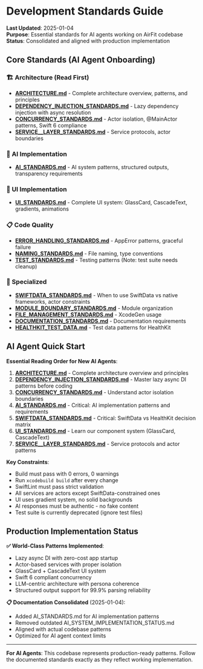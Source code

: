 # Development Standards Guide

**Last Updated**: 2025-01-04  
**Purpose**: Essential standards for AI agents working on AirFit codebase  
**Status**: Consolidated and aligned with production implementation

## Core Standards (AI Agent Onboarding)

### 🏗️ Architecture (Read First)
- **[ARCHITECTURE.md](./ARCHITECTURE.md)** - Complete architecture overview, patterns, and principles
- **[DEPENDENCY_INJECTION_STANDARDS.md](./DEPENDENCY_INJECTION_STANDARDS.md)** - Lazy dependency injection with async resolution
- **[CONCURRENCY_STANDARDS.md](./CONCURRENCY_STANDARDS.md)** - Actor isolation, @MainActor patterns, Swift 6 compliance
- **[SERVICE__LAYER_STANDARDS.md](./SERVICE__LAYER_STANDARDS.md)** - Service protocols, actor boundaries

### 🤖 AI Implementation
- **[AI_STANDARDS.md](./AI_STANDARDS.md)** - AI system patterns, structured outputs, transparency requirements

### 🎨 UI Implementation
- **[UI_STANDARDS.md](./UI_STANDARDS.md)** - Complete UI system: GlassCard, CascadeText, gradients, animations

### 📋 Code Quality
- **[ERROR_HANDLING_STANDARDS.md](./ERROR_HANDLING_STANDARDS.md)** - AppError patterns, graceful failure
- **[NAMING_STANDARDS.md](./NAMING_STANDARDS.md)** - File naming, type conventions
- **[TEST_STANDARDS.md](./TEST_STANDARDS.md)** - Testing patterns (Note: test suite needs cleanup)

### 🎯 Specialized
- **[SWIFTDATA_STANDARDS.md](./SWIFTDATA_STANDARDS.md)** - When to use SwiftData vs native frameworks, actor constraints
- **[MODULE_BOUNDARY_STANDARDS.md](./MODULE_BOUNDARY_STANDARDS.md)** - Module organization
- **[FILE_MANAGEMENT_STANDARDS.md](./FILE_MANAGEMENT_STANDARDS.md)** - XcodeGen usage
- **[DOCUMENTATION_STANDARDS.md](./DOCUMENTATION_STANDARDS.md)** - Documentation requirements
- **[HEALTHKIT_TEST_DATA.md](./HEALTHKIT_TEST_DATA.md)** - Test data patterns for HealthKit

## AI Agent Quick Start

**Essential Reading Order for New AI Agents**:

1. **[ARCHITECTURE.md](./ARCHITECTURE.md)** - Complete architecture overview and principles
2. **[DEPENDENCY_INJECTION_STANDARDS.md](./DEPENDENCY_INJECTION_STANDARDS.md)** - Master lazy async DI patterns before coding
3. **[CONCURRENCY_STANDARDS.md](./CONCURRENCY_STANDARDS.md)** - Understand actor isolation boundaries  
4. **[AI_STANDARDS.md](./AI_STANDARDS.md)** - Critical: AI implementation patterns and requirements
5. **[SWIFTDATA_STANDARDS.md](./SWIFTDATA_STANDARDS.md)** - Critical: SwiftData vs HealthKit decision matrix
6. **[UI_STANDARDS.md](./UI_STANDARDS.md)** - Learn our component system (GlassCard, CascadeText)
7. **[SERVICE__LAYER_STANDARDS.md](./SERVICE__LAYER_STANDARDS.md)** - Service protocols and actor patterns

**Key Constraints**:
- Build must pass with 0 errors, 0 warnings
- Run `xcodebuild build` after every change
- SwiftLint must pass strict validation
- All services are actors except SwiftData-constrained ones
- UI uses gradient system, no solid backgrounds
- AI responses must be authentic - no fake content
- Test suite is currently deprecated (ignore test files)

## Production Implementation Status

**✅ World-Class Patterns Implemented**:
- Lazy async DI with zero-cost app startup
- Actor-based services with proper isolation
- GlassCard + CascadeText UI system
- Swift 6 compliant concurrency
- LLM-centric architecture with persona coherence
- Structured output support for 99.9% parsing reliability

**📋 Documentation Consolidated** (2025-01-04):
- Added AI_STANDARDS.md for AI implementation patterns
- Removed outdated AI_SYSTEM_IMPLEMENTATION_STATUS.md
- Aligned with actual codebase patterns
- Optimized for AI agent context limits

---
**For AI Agents**: This codebase represents production-ready patterns. Follow the documented standards exactly as they reflect working implementation.